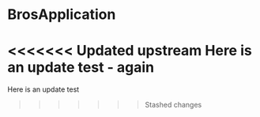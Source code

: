 ﻿# BrosApplication


<<<<<<< Updated upstream
Here is an update test - again
=======
Here is an update test
>>>>>>> Stashed changes
